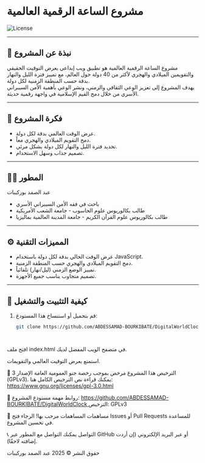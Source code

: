 # مشروع الساعة الرقمية العالمية

![License](https://img.shields.io/badge/License-GPLv3-blue.svg)

---

## 📘 نبذة عن المشروع

مشروع الساعة الرقمية العالمية هو تطبيق ويب إبداعي يعرض التوقيت الحقيقي والتقويمين الميلادي والهجري لأكثر من 40 دولة حول العالم، مع تمييز فترة الليل والنهار بدقة حسب المنطقة الزمنية لكل دولة.  
يهدف المشروع إلى تعزيز الوعي الثقافي والزمني، ونشر الوعي بأهمية الأمن السيبراني الأسري من خلال دمج القيم الإسلامية في واجهة رقمية حديثة.

---

## 🎯 فكرة المشروع

- عرض الوقت العالمي بدقة لكل دولة.  
- دمج التقويم الميلادي والهجري معاً.  
- تحديد فترة الليل والنهار لكل دولة بشكل مرئي.  
- تصميم جذاب وسهل الاستخدام.

---

## 🧑‍💻 المطور

عبد الصمد بوركيبات  
- باحث في فقه الأمن السيبراني الأسري  
- طالب بكالوريوس علوم الحاسوب - جامعة الشعب الأمريكية  
- طالب بكالوريوس علوم القرآن الكريم - جامعة المدينة العالمية بماليزيا

---

## ⚙️ المميزات التقنية

- عرض الوقت الحالي بدقة لكل دولة باستخدام JavaScript.  
- دمج التقويم الميلادي والهجري حسب المنطقة الزمنية.  
- تمييز الوضع الزمني (ليل/نهار) تلقائياً.  
- تصميم متجاوب يناسب جميع الأجهزة.

---

## 📂 كيفية التثبيت والتشغيل

1. قم بتحميل أو استنساخ هذا المستودع:

   ```bash
   git clone https://github.com/ABDESSAMAD-BOURKIBATE/DigitalWorldClock.git




افتح ملف index.html في متصفح الويب المفضل لديك.

استمتع بعرض التوقيت العالمي والتقويمات.

📄 الترخيص
هذا المشروع مرخص بموجب رخصة جنو العمومية العامة الإصدار 3 (GPLv3).
يمكنك قراءة نص الترخيص الكامل هنا:
https://www.gnu.org/licenses/gpl-3.0.html

🔗 روابط مهمة
مستودع المشروع: [https://github.com/ABDESSAMAD-BOURKIBATE/DigitalWorldClock
](https://abdessamad-bourkibate.github.io/DigitalWorldClock/)
الترخيص: GPLv3

🤝 مساهمات
المساهمات مرحب بها! الرجاء فتح Issues أو Pull Requests للمساعدة في تحسين المشروع.

📞 التواصل
يمكنك التواصل مع المطور عبر GitHub أو عبر البريد الإلكتروني (إن أردت إضافته لاحقًا).

حقوق النشر © 2025 عبد الصمد بوركيبات
